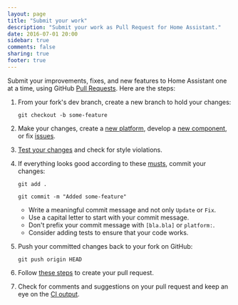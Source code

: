 ```yaml
---
layout: page
title: "Submit your work"
description: "Submit your work as Pull Request for Home Assistant."
date: 2016-07-01 20:00
sidebar: true
comments: false
sharing: true
footer: true
---
```


Submit your improvements, fixes, and new features to Home Assistant one at a time, using GitHub [Pull Requests](https://help.github.com/articles/using-pull-requests). Here are the steps:

 1. From your fork's dev branch, create a new branch to hold your changes:
 
      `git checkout -b some-feature`
    
 2. Make your changes, create a [new platform](/developers/add_new_platform/), develop a [new component](/developers/creating_components/), or fix [issues](https://github.com/home-assistant/home-assistant/issues).
 
 3. [Test your changes](/developers/development_testing/) and check for style violations.
 
 4. If everything looks good according to these [musts](/developers/development_checklist/), commit your changes:
 
    `git add .`
    
    `git commit -m "Added some-feature"`

     * Write a meaningful commit message and not only `Update` or `Fix`.
     * Use a capital letter to start with your commit message.
     * Don't prefix your commit message with `[bla.bla]` or `platform:`.
     * Consider adding tests to ensure that your code works.
   
 5. Push your committed changes back to your fork on GitHub:
 
    `git push origin HEAD`
 
 6. Follow [these steps](https://help.github.com/articles/creating-a-pull-request/) to create your pull request.
 
 7. Check for comments and suggestions on your pull request and keep an eye on the [CI output](https://travis-ci.org/home-assistant/home-assistant/).

